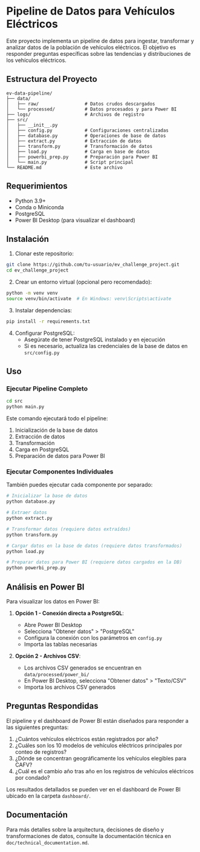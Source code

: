 # Pipeline de Datos para Vehículos Eléctricos

Este proyecto implementa un pipeline de datos para ingestar, transformar y analizar datos de la población de vehículos eléctricos. El objetivo es responder preguntas específicas sobre las tendencias y distribuciones de los vehículos eléctricos.

## Estructura del Proyecto

```
ev-data-pipeline/
├── data/
│   ├── raw/                 # Datos crudos descargados
│   └── processed/           # Datos procesados y para Power BI
├── logs/                    # Archivos de registro
├── src/
│   ├── __init__.py
│   ├── config.py            # Configuraciones centralizadas
│   ├── database.py          # Operaciones de base de datos
│   ├── extract.py           # Extracción de datos
│   ├── transform.py         # Transformación de datos
│   ├── load.py              # Carga en base de datos
│   ├── powerbi_prep.py      # Preparación para Power BI
│   └── main.py              # Script principal
└── README.md                # Este archivo
```

## Requerimientos

- Python 3.9+
- Conda o Miniconda
- PostgreSQL
- Power BI Desktop (para visualizar el dashboard)

## Instalación

1. Clonar este repositorio:
```bash
git clone https://github.com/tu-usuario/ev_challenge_project.git
cd ev_challenge_project
```

2. Crear un entorno virtual (opcional pero recomendado):
```bash
python -m venv venv
source venv/bin/activate  # En Windows: venv\Scripts\activate
```

3. Instalar dependencias:
```bash
pip install -r requirements.txt
```

4. Configurar PostgreSQL:
   - Asegúrate de tener PostgreSQL instalado y en ejecución
   - Si es necesario, actualiza las credenciales de la base de datos en `src/config.py`

## Uso

### Ejecutar Pipeline Completo

```bash
cd src
python main.py
```

Este comando ejecutará todo el pipeline:
1. Inicialización de la base de datos
2. Extracción de datos
3. Transformación
4. Carga en PostgreSQL
5. Preparación de datos para Power BI

### Ejecutar Componentes Individuales

También puedes ejecutar cada componente por separado:

```bash
# Inicializar la base de datos
python database.py

# Extraer datos
python extract.py

# Transformar datos (requiere datos extraídos)
python transform.py

# Cargar datos en la base de datos (requiere datos transformados)
python load.py

# Preparar datos para Power BI (requiere datos cargados en la DB)
python powerbi_prep.py
```

## Análisis en Power BI

Para visualizar los datos en Power BI:

1. **Opción 1 - Conexión directa a PostgreSQL**:
   - Abre Power BI Desktop
   - Selecciona "Obtener datos" > "PostgreSQL"
   - Configura la conexión con los parámetros en `config.py`
   - Importa las tablas necesarias

2. **Opción 2 - Archivos CSV**:
   - Los archivos CSV generados se encuentran en `data/processed/power_bi/`
   - En Power BI Desktop, selecciona "Obtener datos" > "Texto/CSV"
   - Importa los archivos CSV generados

## Preguntas Respondidas

El pipeline y el dashboard de Power BI están diseñados para responder a las siguientes preguntas:

1. ¿Cuántos vehículos eléctricos están registrados por año?
2. ¿Cuáles son los 10 modelos de vehículos eléctricos principales por conteo de registros?
3. ¿Dónde se concentran geográficamente los vehículos elegibles para CAFV?
4. ¿Cuál es el cambio año tras año en los registros de vehículos eléctricos por condado?

Los resultados detallados se pueden ver en el dashboard de Power BI ubicado en la carpeta `dashboard/`.

## Documentación

Para más detalles sobre la arquitectura, decisiones de diseño y transformaciones de datos, consulte la documentación técnica en `doc/technical_documentation.md`.